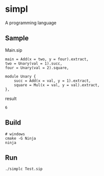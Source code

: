 # simpl

A programming language

## Sample

Main.sip

``` simpl
main = Add(x = two, y = four).extract,
two = Unary(val = 1).succ,
four = Unary(val = 2).square,

module Unary {
    succ = Add(x = val, y = 1).extract,
    square = Mul(x = val, y = val).extract,
},
```

result

``` pwsh
6
```

## Build

``` pwsh
# windows
cmake -G Ninja
ninja
```

## Run

``` pwsh
./simplc Test.sip
```
